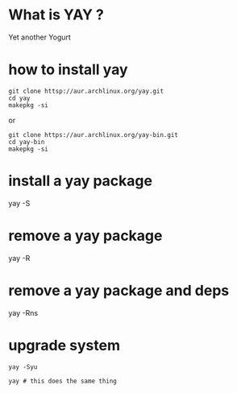 
# What is YAY ? 

Yet another Yogurt

# how to install yay

```
git clone httsp://aur.archlinux.org/yay.git  
cd yay
makepkg -si
```
or

```
git clone https://aur.archlinux.org/yay-bin.git
cd yay-bin
makepkg -si
```

# install a yay package
yay -S <package>

# remove a yay package

yay -R <package>

# remove a yay package and deps

yay -Rns <package>

# upgrade system

```
yay -Syu

yay # this does the same thing
```